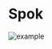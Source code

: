 # Spok

![example](https://user-images.githubusercontent.com/60714387/184726174-5c51fd94-2a59-49a3-9ee5-4886e038f589.gif)
